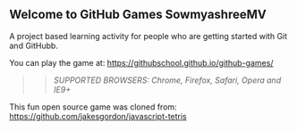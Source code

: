 ## Welcome to GitHub Games SowmyashreeMV

A project based learning activity for people who are getting started with Git and GitHubb.

You can play the game at: https://githubschool.github.io/github-games/

>> _*SUPPORTED BROWSERS*: Chrome, Firefox, Safari, Opera and IE9+_

This fun open source game was cloned from: https://github.com/jakesgordon/javascript-tetris
